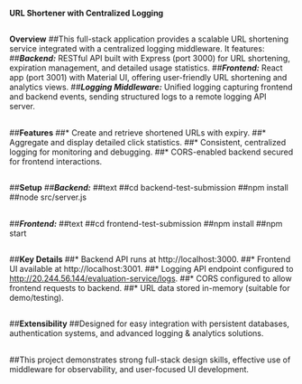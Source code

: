 **URL Shortener with Centralized Logging**
##
**Overview**
##This full-stack application provides a scalable URL shortening service integrated with a centralized logging middleware. It features:
##_**Backend:**_ RESTful API built with Express (port 3000) for URL shortening, expiration management, and detailed usage statistics.
##_**Frontend:**_ React app (port 3001) with Material UI, offering user-friendly URL shortening and analytics views.
##_**Logging Middleware:**_ Unified logging capturing frontend and backend events, sending structured logs to a remote logging API server.
##
##**Features**
##* Create and retrieve shortened URLs with expiry.
##* Aggregate and display detailed click statistics.
##* Consistent, centralized logging for monitoring and debugging.
##* CORS-enabled backend secured for frontend interactions.
##
##**Setup**
##_**Backend:**_
##text
##cd backend-test-submission
##npm install
##node src/server.js
##
##_**Frontend:**_
##text
##cd frontend-test-submission
##npm install
##npm start
##
##**Key Details**
##* Backend API runs at http://localhost:3000.
##* Frontend UI available at http://localhost:3001.
##* Logging API endpoint configured to http://20.244.56.144/evaluation-service/logs.
##* CORS configured to allow frontend requests to backend.
##* URL data stored in-memory (suitable for demo/testing).
##
##**Extensibility**
##Designed for easy integration with persistent databases, authentication systems, and advanced logging & analytics solutions.
##
##This project demonstrates strong full-stack design skills, effective use of middleware for observability, and user-focused UI development.



